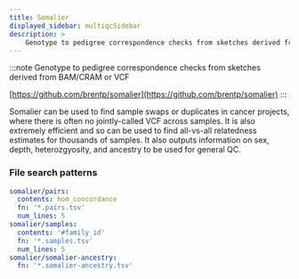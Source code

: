 ```yaml
---
title: Somalier
displayed_sidebar: multiqcSidebar
description: >
    Genotype to pedigree correspondence checks from sketches derived from BAM/CRAM or VCF
---
```


<!--
~~~~~ DO NOT EDIT ~~~~~
This file is autogenerated from the MultiQC module python docstring.
Do not edit the markdown, it will be overwritten.

File path for the source of this content: multiqc/modules/somalier/somalier.py
~~~~~~~~~~~~~~~~~~~~~~~
-->

:::note
Genotype to pedigree correspondence checks from sketches derived from BAM/CRAM or VCF

[https://github.com/brentp/somalier](https://github.com/brentp/somalier)
:::

Somalier can be used to find sample swaps or duplicates in cancer
projects, where there is often no jointly-called VCF across samples.
It is also extremely efficient and so can be used to find all-vs-all
relatedness estimates for thousands of samples.
It also outputs information on sex, depth, heterozgyosity, and ancestry
to be used for general QC.

### File search patterns

```yaml
somalier/pairs:
  contents: hom_concordance
  fn: '*.pairs.tsv'
  num_lines: 5
somalier/samples:
  contents: '#family_id'
  fn: '*.samples.tsv'
  num_lines: 5
somalier/somalier-ancestry:
  fn: '*.somalier-ancestry.tsv'
```
    